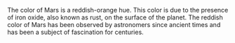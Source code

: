 The color of Mars is a reddish-orange hue. This color is due to the presence of iron oxide, also known as rust, on the surface of the planet. The reddish color of Mars has been observed by astronomers since ancient times and has been a subject of fascination for centuries.